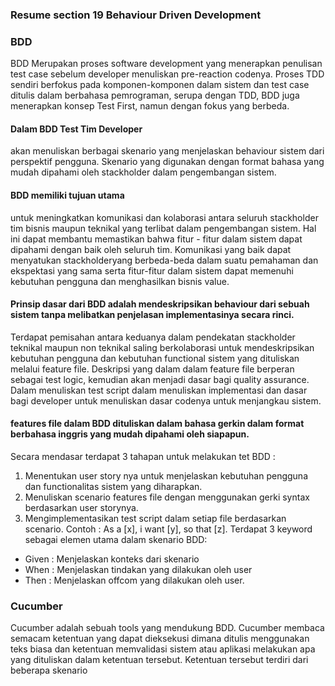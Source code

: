 ### Resume section 19 Behaviour Driven Development

### BDD
BDD Merupakan proses software development yang menerapkan penulisan test case sebelum developer menuliskan pre-reaction codenya.
Proses TDD sendiri berfokus pada komponen-komponen dalam sistem dan test case ditulis dalam berbahasa pemrograman, serupa dengan TDD, BDD juga menerapkan konsep Test First, namun dengan fokus yang berbeda.

#### Dalam BDD Test Tim Developer 
akan menuliskan berbagai skenario yang menjelaskan behaviour sistem dari perspektif pengguna. Skenario yang digunakan dengan format bahasa yang mudah dipahami oleh stackholder dalam pengembangan sistem.

#### BDD memiliki tujuan utama 
untuk meningkatkan komunikasi dan kolaborasi antara seluruh stackholder tim bisnis maupun teknikal yang terlibat dalam pengembangan sistem. Hal ini dapat membantu memastikan bahwa fitur - fitur dalam sistem dapat dipahami dengan baik oleh seluruh tim. Komunikasi yang baik dapat menyatukan stackholderyang berbeda-beda dalam suatu pemahaman dan ekspektasi yang sama serta fitur-fitur dalam sistem dapat memenuhi kebutuhan pengguna dan menghasilkan bisnis value.

#### Prinsip dasar dari BDD adalah mendeskripsikan behaviour dari sebuah sistem tanpa melibatkan penjelasan implementasinya secara rinci.
Terdapat pemisahan antara keduanya dalam pendekatan stackholder teknikal maupun non teknikal saling berkolaborasi untuk mendeskripsikan kebutuhan pengguna dan kebutuhan functional sistem yang dituliskan melalui feature file. Deskripsi yang dalam dalam feature file berperan sebagai test logic, kemudian akan menjadi dasar bagi quality assurance.
Dalam menuliskan test script dalam menuliskan implementasi dan dasar bagi developer untuk menuliskan dasar codenya untuk menjangkau sistem.

#### features file dalam BDD dituliskan dalam bahasa gerkin dalam format berbahasa inggris yang mudah dipahami oleh siapapun.
Secara mendasar terdapat 3 tahapan untuk melakukan tet BDD :
1. Menentukan user story nya untuk menjelaskan kebutuhan pengguna dan functionalitas sistem yang diharapkan.
2. Menuliskan scenario features file dengan menggunakan gerki syntax berdasarkan user storynya.
3. Mengimplementasikan test script dalam setiap file berdasarkan scenario. Contoh : As a [x], i want [y], so that [z].
Terdapat 3 keyword sebagai elemen utama dalam skenario BDD: 
- Given : Menjelaskan konteks dari skenario
- When : Menjelaskan tindakan yang dilakukan oleh user 
- Then : Menjelaskan offcom yang dilakukan oleh user.

### Cucumber
Cucumber adalah sebuah tools yang mendukung BDD. Cucumber membaca semacam ketentuan yang dapat dieksekusi dimana ditulis menggunakan teks biasa dan ketentuan memvalidasi sistem atau aplikasi melakukan apa yang dituliskan dalam ketentuan tersebut. 
Ketentuan tersebut terdiri dari beberapa skenario



